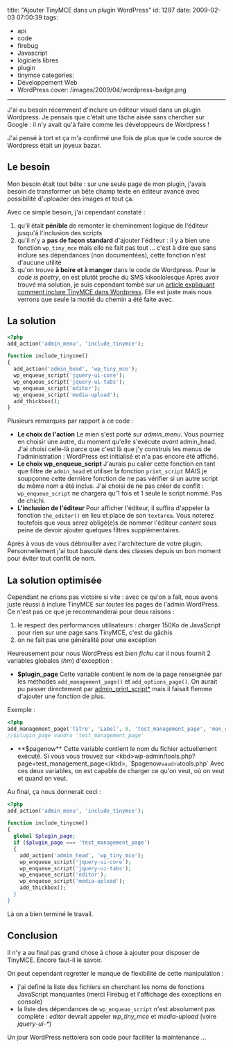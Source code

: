 title: "Ajouter TinyMCE dans un plugin WordPress"
id: 1297
date: 2009-02-03 07:00:39
tags:
- api
- code
- firebug
- Javascript
- logiciels libres
- plugin
- tinymce
categories:
- Développement Web
- WordPress
cover: /images/2009/04/wordpress-badge.png
---

J'ai eu besoin récemment d'inclure un éditeur visuel dans un plugin Wordpress. Je pensais que c'était une tâche aisée sans chercher sur Google : il n'y avait qu'à faire comme les développeurs de Wordpress !

J'ai pensé à tort et ça m'a confirmé une fois de plus que le code source de Wordpress était un joyeux bazar.
<!--more-->

## Le besoin

Mon besoin était tout bête : sur une seule page de mon plugin, j'avais besoin de transformer un bête champ texte en éditeur avancé avec possibilité d'uploader des images et tout ça.

Avec ce simple besoin, j'ai cependant constaté :

1.  qu'il était **pénible** de remonter le cheminement logique de l'éditeur jusqu'à l'inclusion des scripts
2.  qu'il n'y a **pas de façon standard** d'ajouter l'éditeur : il y a bien une fonction `wp_tiny_mce` mais elle ne fait pas tout ... c'est à dire que sans inclure ses dépendances (non documentées), cette fonction n'est d'aucune utilité
3.  qu'on trouve **à boire et à manger** dans le code de Wordpress. Pour le <cite>code is poetry</cite>, on est plutôt proche du SMS kikoololesque
Après avoir trouvé ma solution, je suis cependant tombé sur un [article expliquant comment inclure TinyMCE dans Wordpress](http://blog.zen-dreams.com/fr/2008/11/06/how-to-include-tinymce-in-your-wp-plugin/). Elle est juste mais nous verrons que seule la moitié du chemin a été faite avec.

## La solution

```php
<?php
add_action('admin_menu', 'include_tinymce');

function include_tinycme()
{
  add_action('admin_head', 'wp_tiny_mce');
  wp_enqueue_script('jquery-ui-core');
  wp_enqueue_script('jquery-ui-tabs');
  wp_enqueue_script('editor');
  wp_enqueue_script('media-upload');
  add_thickbox();
}
```
Plusieurs remarques par rapport à ce code :

*   **Le choix de l'action**
    Le mien s'est porté sur _admin_menu_. Vous pourriez en choisir une autre, du moment qu'elle s'exécute _avant_ admin_head. J'ai choisi celle-là parce que c'est là que j'y construis les menus de l'administration : WordPress est initialisé et n'a pas encore été affiché.
*   **Le choix wp_enqueue_script**
    J'aurais pu caller cette fonction en tant que filtre de `admin_head` et utiliser la fonction `print_script` MAIS je soupçonne cette dernière fonction de ne pas vérifier si un autre script du même nom a été inclus.
    J'ai choisi de ne pas créer de conflit : `wp_enqueue_script` ne chargera qu'1 fois et 1 seule le script nommé. Pas de chichi.
*   **L'inclusion de l'éditeur**
    Pour afficher l'éditeur, il suffira d'appeler la fonction `the_editor()` en lieu et place de son `textarea`. Vous noterez toutefois que vous serez obligé(e)s de nommer l'éditeur _content_ sous peine de devoir ajouter quelques filtres supplémentaires.

Après à vous de vous débrouiller avec l'architecture de votre plugin. Personnellement j'ai tout basculé dans des classes depuis un bon moment pour éviter tout conflit de nom.

## La solution optimisée

Cependant ne crions pas victoire si vite : avec ce qu'on a fait, nous avons juste réussi à inclure TinyMCE sur _toutes_ les pages de l'admin WordPress. Ce n'est pas ce que je recommanderai pour deux raisons :

1.  le respect des performances utilisateurs : charger 150Ko de JavaScript pour rien sur une page sans TinyMCE, c'est du gâchis
2.  on ne fait pas une généralité pour une exception

Heureusement pour nous WordPress est _bien fichu_ car il nous fournit 2 variables globales (*hm*) d'exception :

*   **$plugin_page**
    Cette variable contient le nom de la page renseignée par les méthodes `add_management_page()` et `add_options_page()`. On aurait pu passer directement par [admin_print_script*](http://codex.wordpress.org/Plugin_API/Action_Reference) mais il faisait flemme d'ajouter une fonction de plus.

Exemple :

```php
<?php
add_management_page('Titre', 'Label', 8, 'test_management_page', 'mon_callback');
//$plugin_page vaudra 'test_management_page'
```

*   **$pagenow**
    Cette variable contient le nom du fichier actuellement exécuté.
    Si vous vous trouvez sur <kbd>wp-admin/tools.php?page=test_management_page</kbd>, `$pagenow` vaudra `tools.php`
    Avec ces deux variables, on est capable de charger ce qu'on veut, où on veut et quand on veut.

Au final, ça nous donnerait ceci :

```php
<?php
add_action('admin_menu', 'include_tinymce');

function include_tinycme()
{
  global $plugin_page;
  if ($plugin_page === 'test_management_page')
  {
    add_action('admin_head', 'wp_tiny_mce');
    wp_enqueue_script('jquery-ui-core');
    wp_enqueue_script('jquery-ui-tabs');
    wp_enqueue_script('editor');
    wp_enqueue_script('media-upload');
    add_thickbox();`
  }
}
```

Là on a bien terminé le travail.

## Conclusion

Il n'y a au final pas grand chose à chose à ajouter pour disposer de TinyMCE. Encore faut-il le savoir.

On peut cependant regretter le manque de flexibilité de cette manipulation :

*   j'ai definé la liste des fichiers en cherchant les noms de fonctions JavaScript manquantes (merci Firebug et l'affichage des exceptions en console)
*   la liste des dépendances de `wp_enqueue_script` n'est absolument pas complète : _editor_ devrait appeler _wp_tiny_mce_ et _media-upload_ (voire _jquery-ui-*_)

Un jour WordPress nettoiera son code pour faciliter la maintenance ...